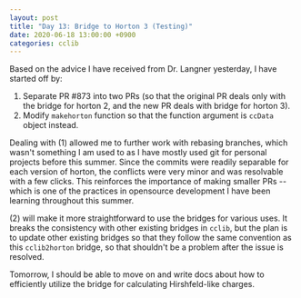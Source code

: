 ```yaml
---
layout: post
title: "Day 13: Bridge to Horton 3 (Testing)"
date: 2020-06-18 13:00:00 +0900
categories: cclib
---
```


Based on the advice I have received from Dr. Langner yesterday, I have started off by:

1. Separate PR #873 into two PRs (so that the original PR deals only with the bridge for horton 2, and the new PR deals with bridge for horton 3).
2. Modify `makehorton` function so that the function argument is `ccData` object instead.

Dealing with (1) allowed me to further work with rebasing branches, which wasn't something I am used to as I have mostly used git for personal projects before this summer. Since the commits were readily separable for each version of horton, the conflicts were very minor and was resolvable with a few clicks. This reinforces the importance of making smaller PRs -- which is one of the practices in opensource development I have been learning throughout this summer.

(2) will make it more straightforward to use the bridges for various uses. It breaks the consistency with other existing bridges in `cclib`, but the plan is to update other existing bridges so that they follow the same convention as this `cclib2horton` bridge, so that shouldn't be a problem after the issue is resolved.

Tomorrow, I should be able to move on and write docs about how to efficiently utilize the bridge for calculating Hirshfeld-like charges.
